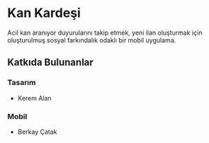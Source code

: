 # Kan Kardeşi
Acil kan aranıyor duyurularını takip etmek, yeni ilan oluşturmak için oluşturulmuş sosyal farkındalık odaklı bir mobil uygulama.

## Katkıda Bulunanlar
### Tasarım
- Kerem Alan
### Mobil
- Berkay Çatak
